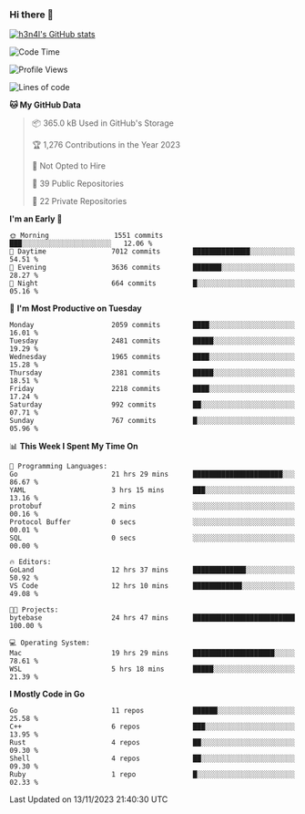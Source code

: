 ### Hi there 👋

[![h3n4l's GitHub stats](https://github-readme-stats.vercel.app/api?username=h3n4l&count_private=true&show_icons=true&theme=radical)](https://github.com/h3n4l/github-readme-stats)

<!--START_SECTION:waka-->
![Code Time](http://img.shields.io/badge/Code%20Time-1%2C702%20hrs%2032%20mins-blue)

![Profile Views](http://img.shields.io/badge/Profile%20Views-0-blue)

![Lines of code](https://img.shields.io/badge/From%20Hello%20World%20I%27ve%20Written-3.4%20million%20lines%20of%20code-blue)

**🐱 My GitHub Data** 

> 📦 365.0 kB Used in GitHub's Storage 
 > 
> 🏆 1,276 Contributions in the Year 2023
 > 
> 🚫 Not Opted to Hire
 > 
> 📜 39 Public Repositories 
 > 
> 🔑 22 Private Repositories 
 > 
**I'm an Early 🐤** 

```text
🌞 Morning                1551 commits        ███░░░░░░░░░░░░░░░░░░░░░░   12.06 % 
🌆 Daytime                7012 commits        ██████████████░░░░░░░░░░░   54.51 % 
🌃 Evening                3636 commits        ███████░░░░░░░░░░░░░░░░░░   28.27 % 
🌙 Night                  664 commits         █░░░░░░░░░░░░░░░░░░░░░░░░   05.16 % 
```
📅 **I'm Most Productive on Tuesday** 

```text
Monday                   2059 commits        ████░░░░░░░░░░░░░░░░░░░░░   16.01 % 
Tuesday                  2481 commits        █████░░░░░░░░░░░░░░░░░░░░   19.29 % 
Wednesday                1965 commits        ████░░░░░░░░░░░░░░░░░░░░░   15.28 % 
Thursday                 2381 commits        █████░░░░░░░░░░░░░░░░░░░░   18.51 % 
Friday                   2218 commits        ████░░░░░░░░░░░░░░░░░░░░░   17.24 % 
Saturday                 992 commits         ██░░░░░░░░░░░░░░░░░░░░░░░   07.71 % 
Sunday                   767 commits         █░░░░░░░░░░░░░░░░░░░░░░░░   05.96 % 
```


📊 **This Week I Spent My Time On** 

```text
💬 Programming Languages: 
Go                       21 hrs 29 mins      ██████████████████████░░░   86.67 % 
YAML                     3 hrs 15 mins       ███░░░░░░░░░░░░░░░░░░░░░░   13.16 % 
protobuf                 2 mins              ░░░░░░░░░░░░░░░░░░░░░░░░░   00.16 % 
Protocol Buffer          0 secs              ░░░░░░░░░░░░░░░░░░░░░░░░░   00.01 % 
SQL                      0 secs              ░░░░░░░░░░░░░░░░░░░░░░░░░   00.00 % 

🔥 Editors: 
GoLand                   12 hrs 37 mins      █████████████░░░░░░░░░░░░   50.92 % 
VS Code                  12 hrs 10 mins      ████████████░░░░░░░░░░░░░   49.08 % 

🐱‍💻 Projects: 
bytebase                 24 hrs 47 mins      █████████████████████████   100.00 % 

💻 Operating System: 
Mac                      19 hrs 29 mins      ████████████████████░░░░░   78.61 % 
WSL                      5 hrs 18 mins       █████░░░░░░░░░░░░░░░░░░░░   21.39 % 
```

**I Mostly Code in Go** 

```text
Go                       11 repos            ██████░░░░░░░░░░░░░░░░░░░   25.58 % 
C++                      6 repos             ███░░░░░░░░░░░░░░░░░░░░░░   13.95 % 
Rust                     4 repos             ██░░░░░░░░░░░░░░░░░░░░░░░   09.30 % 
Shell                    4 repos             ██░░░░░░░░░░░░░░░░░░░░░░░   09.30 % 
Ruby                     1 repo              █░░░░░░░░░░░░░░░░░░░░░░░░   02.33 % 
```




 Last Updated on 13/11/2023 21:40:30 UTC
<!--END_SECTION:waka-->

